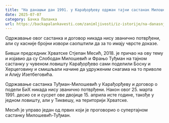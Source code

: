 ```yaml
---
title: "На данашњи дан 1991. у Карађорђеву одржан тајни састанак Милошевића и Туђмана"
date: 2025-07-07
category: Бачка Паланка
url: https://backapalankavesti.com/zanimljivosti/iz-istorije/na-danasnji-dan-1991-odrzan-tajni-sastanak-milosevica-i-tudjmana-u-karadjordjevu/
---
```


Одржавање овог састанка и договор никада нису званично потврђени, али су касније бројни извори саопштили да за то имају чврсте доказе.

Бивши председник Хрватске Стјепан Месић, 2018. је причао на ову тему и изјавио да су Слободан Милошевић и Фрањо Туђман на тајном састанку у чувеном ловишту Карађорђево сами поделили Босну и Херцеговину и смишљали начине да удруженим снагама на то приволе и Алију Изетбеговића.

Одржавање састанка Туђман-Милошевић у Карађорђеву и договор о подели БиХ никада нису званично потврђени. Након овог 25. марта 1991. десио се и сусрет ове двојице 15. априла исте године, такође у једном ловишту, али у Тиквешу, на територији Хрватске.

Месић је управо један од првих који је проговорио о супертајном састанку Милошевић-Туђман.
